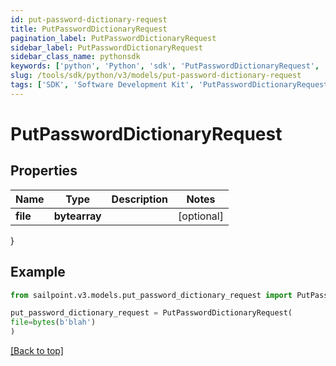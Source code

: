 ```yaml
---
id: put-password-dictionary-request
title: PutPasswordDictionaryRequest
pagination_label: PutPasswordDictionaryRequest
sidebar_label: PutPasswordDictionaryRequest
sidebar_class_name: pythonsdk
keywords: ['python', 'Python', 'sdk', 'PutPasswordDictionaryRequest', 'PutPasswordDictionaryRequest'] 
slug: /tools/sdk/python/v3/models/put-password-dictionary-request
tags: ['SDK', 'Software Development Kit', 'PutPasswordDictionaryRequest', 'PutPasswordDictionaryRequest']
---
```


# PutPasswordDictionaryRequest


## Properties

Name | Type | Description | Notes
------------ | ------------- | ------------- | -------------
**file** | **bytearray** |  | [optional] 
}

## Example

```python
from sailpoint.v3.models.put_password_dictionary_request import PutPasswordDictionaryRequest

put_password_dictionary_request = PutPasswordDictionaryRequest(
file=bytes(b'blah')
)

```
[[Back to top]](#) 

